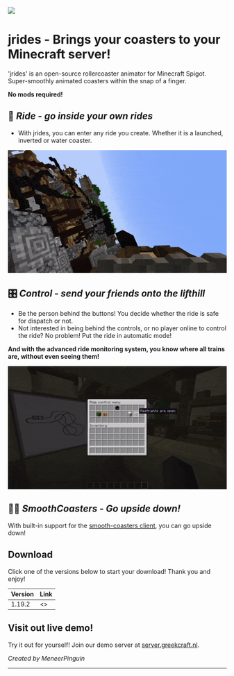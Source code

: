 ![](assets/banner-1.gif)

# **jrides** - Brings your coasters to your Minecraft server!
'jrides' is an open-source rollercoaster animator for Minecraft Spigot. Super-smoothly animated coasters within the snap of a finger. 

**No mods required!**

## 🎢 *Ride - go inside your own rides*
* With jrides, you can enter any ride you create. Whether it is a launched, inverted or water coaster.

![](assets/banner-2.gif)



## 🎛️ *Control - send your friends onto the lifthill*
* Be the person behind the buttons! You decide whether the ride is safe for dispatch or not. 
* Not interested in being behind the controls, or no player online to control the ride? No problem! Put the ride in automatic mode!

**And with the advanced ride monitoring system, you know where all trains are, without even seeing them!**

![](assets/banner-3.gif)



## 😵‍💫 *SmoothCoasters - Go upside down!*
With built-in support for the [smooth-coasters client](https://www.curseforge.com/minecraft/mc-mods/smoothcoasters), you can go upside down! 

## **Download**

Click one of the versions below to start your download! Thank you and enjoy!

Version | Link
--- | ---
1.19.2 | <>

## Visit out live demo!
Try it out for yourself! Join our demo server at [server.greekcraft.nl](https://greekcraft.nl).

*Created by MeneerPinguin*

---
